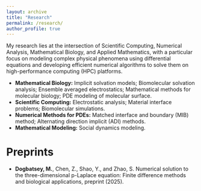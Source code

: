 ```yaml
---
layout: archive
title: "Research"
permalink: /research/
author_profile: true
---
```

<!-- 
Research
======
 -->
My research lies at the intersection of Scientific Computing, Numerical Analysis, Mathematical Biology, and Applied Mathematics, with a particular focus on modeling complex physical phenomena using differential equations and developing efficient numerical algorithms to solve them on high-performance computing (HPC) platforms.
* **Mathematical Biology:** Implicit solvation models; Biomolecular solvation analysis; Ensemble averaged electrostatics; Mathematical methods for molecular biology; PDE modeling of molecular surface.
* **Scientific Computing:**  Electrostatic analysis; Material interface problems; Biomolecular simulations.
* **Numerical Methods for PDEs:** Matched interface and boundary (MIB) method; Alternating direction implicit (ADI) methods.
* **Mathematical Modeling:** Social dynamics modeling.


Preprints
======

* **Dogbatsey, M.**, Chen, Z., Shao, Y., and Zhao, S. Numerical solution to the three-dimensional p-Laplace equation: Finite difference methods and biological applications, preprint (2025).


<!-- 
Talks
======

* Numerical solutions to the 3D p-Laplace equations, [2025 Southeast Applied and Computational Mathematics Graduate Student Workshop](https://webhome.auburn.edu/~tzh0059/2025ACMworkshop.html), Auburn University, Auburn, AL, USA - April 2025.
* Numerical solutions to the 3D p-Laplace equations, [SIAM SEAS 2025](https://math.utk.edu/siam-seas/), The University of Tennessee, Knoxville, TN, USA - March 2025.
* Assessing the Impact of Intervention Programs on Gang Dynamics: A Mathematical Modeling Approach, [Joint Mathematics Meeting 2024](https://meetings.ams.org/math/jmm2024/meetingapp.cgi/Paper/31997), San Francisco, CA, USA - January 2024.
* Assessing the Impact of Intervention Programs on Gang Dynamics: A Mathematical Modeling Approach, [Applied Mathematics Seminar](https://math.ua.edu/conferences/), Department of Mathematics, The University of Alabama, Tuscaloosa, AL, USA - October 2023.



Posters

======
 -->